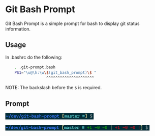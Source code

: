 # Git Bash Prompt
Git Bash Prompt is a simple prompt for bash to display git status information.

## Usage
In .bashrc do the following:
```bash
    . .git-prompt.bash
    PS1="\u@\h:\w\$(git_bash_prompt)\$ "
                  ^^^^^^^^^^^^^^^^^^^^^
```
NOTE: The backslash before the `$` is required.

## Prompt
![~/dev/git-bash-prompt [master ≡] $](assets/sample-prompt.png)

![~/dev/git-bash-prompt [master ≡ +1 ~0 -0 | +1 ~0 -0 !] $](assets/long-sample-prompt.png)
